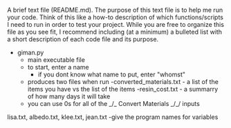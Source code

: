 A brief text file (README.md). The purpose of this text file is to help me run your code. Think of this 
like a how-to description of which functions/scripts I  need to run in order  to test your project. While 
you are free to organize this file as you see fit, I recommend including (at a minimum) a bulleted list 
with a short description of each code file and its purpose. 


- giman.py
    - main executable file
    - to start, enter a name
        - if you dont know what name to put, enter "whomst"
    - produces two files when run
        -converted_materials.txt
            - a list of the items you have vs the list of the items
        -resin_cost.txt
            - a summarry of how many days it will take
    - you can use 0s for all of the \_/\_ Convert Materials _/\_/ inputs


lisa.txt, albedo.txt, klee.txt, jean.txt
    -give the program names for variables

